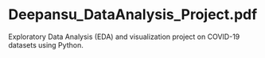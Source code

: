 # Deepansu_DataAnalysis_Project.pdf
Exploratory Data Analysis (EDA) and visualization project on COVID-19 datasets using Python.
